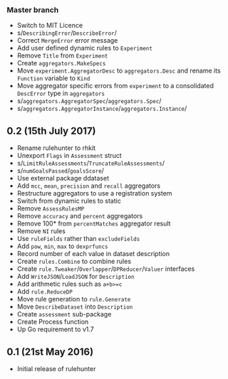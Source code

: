 ### Master branch

  * Switch to MIT Licence
  * s/`DescribingError`/`DescribeError`/
  * Correct `MergeError` error message
  * Add user defined dynamic rules to `Experiment`
  * Remove `Title` from `Experiment`
  * Create `aggregators.MakeSpecs`
  * Move `experiment.AggregatorDesc` to `aggregators.Desc` and rename
    its `Function` variable to `Kind`
  * Move aggregator specific errors from `experiment` to a consolidated
    `DescError` type in `aggregators`
  * s/`aggregators.AggregatorSpec`/`aggregators.Spec`/
  * s/`aggregators.AggregatorInstance`/`aggregators.Instance`/

## 0.2 (15th July 2017)

  * Rename rulehunter to rhkit
  * Unexport `Flags` in `Assessment` struct
  * s/`LimitRuleAssessments`/`TruncateRuleAssessments`/
  * s/`numGoalsPassed`/`goalsScore`/
  * Use external package ddataset
  * Add `mcc`, `mean`, `precision` and `recall` aggregators
  * Restructure aggregators to use a registration system
  * Switch from dynamic rules to static
  * Remove `AssessRulesMP`
  * Remove `accuracy` and `percent` aggregators
  * Remove 100* from `percentMatches` aggregator result
  * Remove `NI` rules
  * Use `ruleFields` rather than `excludeFields`
  * Add `pow`, `min`, `max` to `dexprfuncs`
  * Record number of each value in dataset description
  * Create `rules.Combine` to combine rules
  * Create `rule.Tweaker`/`Overlapper`/`DPReducer`/`Valuer` interfaces
  * Add  `WriteJSON`/`LoadJSON` for `Description`
  * Add arithmetic rules such as `a+b>=c`
  * Add `rule.ReduceDP`
  * Move rule generation to `rule.Generate`
  * Move `DescribeDataset` into `Description`
  * Create `assessment` sub-package
  * Create Process function
  * Up Go requirement to v1.7


## 0.1 (21st May 2016)

 * Initial release of rulehunter
